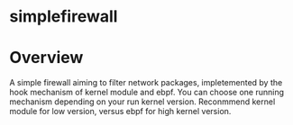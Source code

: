 # simplefirewall

# Overview
A simple firewall aiming to filter network packages, impletemented by the hook mechanism of kernel module and ebpf.  You can choose one running mechanism depending on your run kernel version. Reconmmend kernel module for low version, versus ebpf for high kernel version.
